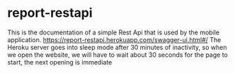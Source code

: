 # report-restapi

This is the documentation of a simple Rest Api that is used by the mobile application.
https://report-restapi.herokuapp.com/swagger-ui.html#/
The Heroku server goes into sleep mode after 30 minutes of inactivity, so when we open the website, we will have to wait about 30 seconds for the page to start, the next opening is immediate
